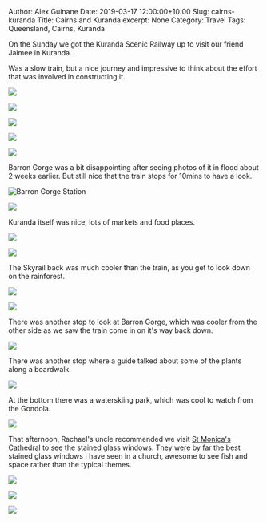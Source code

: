 Author: Alex Guinane
Date: 2019-03-17 12:00:00+10:00
Slug: cairns-kuranda
Title: Cairns and Kuranda
excerpt: None
Category: Travel
Tags: Queensland, Cairns, Kuranda

On the Sunday we got the Kuranda Scenic Railway up to visit our friend Jaimee in Kuranda.

Was a slow train, but a nice journey and impressive to think about the effort that was involved in constructing it.

![](/images/2019/2019-03-17-cairns-kuranda\train1.JPG "")

![](/images/2019/2019-03-17-cairns-kuranda\train2.JPG "")

![](/images/2019/2019-03-17-cairns-kuranda\train3.JPG "")

![](/images/2019/2019-03-17-cairns-kuranda\train4.JPG "")

![](/images/2019/2019-03-17-cairns-kuranda\train5.JPG "")

Barron Gorge was a bit disappointing after seeing photos of it in flood about 2 weeks earlier.
But still nice that the train stops for 10mins to have a look.

![](/images/2019/2019-03-17-cairns-kuranda\train6.JPG "Barron Gorge Station")

![](/images/2019/2019-03-17-cairns-kuranda\train7.JPG "")

Kuranda itself was nice, lots of markets and food places.

![](/images/2019/2019-03-17-cairns-kuranda\kuranda.JPG "")

![](/images/2019/2019-03-17-cairns-kuranda\barronriver.JPG "")

The Skyrail back was much cooler than the train, as you get to look down on the rainforest.

![](/images/2019/2019-03-17-cairns-kuranda\skyrail1.JPG "")

![](/images/2019/2019-03-17-cairns-kuranda\skyrail2.JPG "")

There was another stop to look at Barron Gorge, which was cooler from the other side as we saw the train come in on it's way back down.

![](/images/2019/2019-03-17-cairns-kuranda\skyrail3.JPG "")

There was another stop where a guide talked about some of the plants along a boardwalk.

![](/images/2019/2019-03-17-cairns-kuranda\skyrail4.JPG "")

At the bottom there was a waterskiing park, which was cool to watch from the Gondola.

![](/images/2019/2019-03-17-cairns-kuranda\skyrail5.JPG "")

That afternoon, Rachael's uncle recommended we visit [St Monica's Cathedral](http://www.cairns.catholic.org.au/documents/peacewindows.html) to see the stained glass windows. They were by far the best stained glass windows I have seen in a church, awesome to see fish and space rather than the typical themes.

![](/images/2019/2019-03-17-cairns-kuranda\cathedral1.JPG "")

![](/images/2019/2019-03-17-cairns-kuranda\cathedral2.JPG "")

![](/images/2019/2019-03-17-cairns-kuranda\cathedral3.JPG "")
